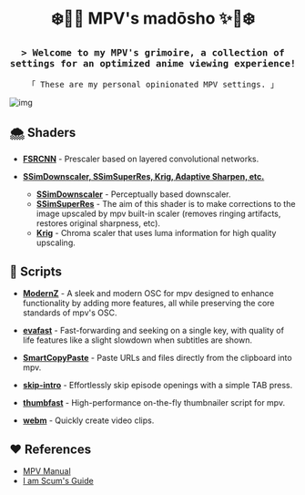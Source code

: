 <h1 align="center">❄️📖✨ MPV's madōsho ✨📖❄️</h1> 

<h3 align="center"><samp>&gt; Welcome to my MPV's grimoire, a collection of settings for an optimized anime viewing experience!</samp></h3>

<p align="center"><samp>「 These are my personal opinionated MPV settings. 」</samp></p>

![img](https://i.imgur.com/fU1TQJD.png)

## 🌨️ Shaders

- **[FSRCNN](https://github.com/igv/FSRCNN-TensorFlow/releases)** - Prescaler based on layered convolutional networks.
    
-   **[SSimDownscaler, SSimSuperRes, Krig, Adaptive Sharpen, etc.](https://gist.github.com/igv)**
    
    -   **[SSimDownscaler](https://gist.github.com/igv/36508af3ffc84410fe39761d6969be10)** - Perceptually based downscaler.
    -   **[SSimSuperRes](https://gist.github.com/igv/2364ffa6e81540f29cb7ab4c9bc05b6b)** - The aim of this shader is to make corrections to the image upscaled by mpv built-in scaler (removes ringing artifacts, restores original sharpness, etc).
    -   **[Krig](https://gist.github.com/igv/a015fc885d5c22e6891820ad89555637)** - Chroma scaler that uses luma information for high quality upscaling.

## 🔮 Scripts

- **[ModernZ](https://github.com/Samillion/ModernZ)** - A sleek and modern OSC for mpv designed to enhance functionality by adding more features, all while preserving the core standards of mpv's OSC.

- **[evafast](https://github.com/po5/evafast)** - Fast-forwarding and seeking on a single key, with quality of life features like a slight slowdown when subtitles are shown.

- **[SmartCopyPaste](https://github.com/Eisa01/mpv-scripts?tab=readme-ov-file#smartcopypaste)** - Paste URLs and files directly from the clipboard into mpv.

- **[skip-intro](https://github.com/rui-ddc/skip-intro)** - Effortlessly skip episode openings with a simple TAB press.

- **[thumbfast](https://github.com/po5/thumbfast)** - High-performance on-the-fly thumbnailer script for mpv.

- **[webm](https://github.com/ekisu/mpv-webm)** - Quickly create video clips.

## ❤️ References

- [MPV Manual](https://mpv.io/manual/stable/)
- [I am Scum's Guide](https://iamscum.wordpress.com/guides/videoplayback-guide/mpv-conf/)
